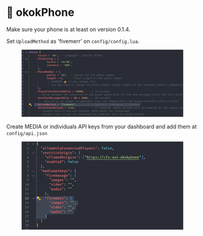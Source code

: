 # 📴 okokPhone

Make sure your phone is at least on version 0.1.4.

Set `UploadMethod` as 'fivemerr' on `config/config.lua`.

<figure><img src="../../.gitbook/assets/image (1).png" alt=""><figcaption></figcaption></figure>

Create MEDIA or individuals API keys from your dashboard and add them at `config/api.json`

<figure><img src="../../.gitbook/assets/image.png" alt=""><figcaption></figcaption></figure>
